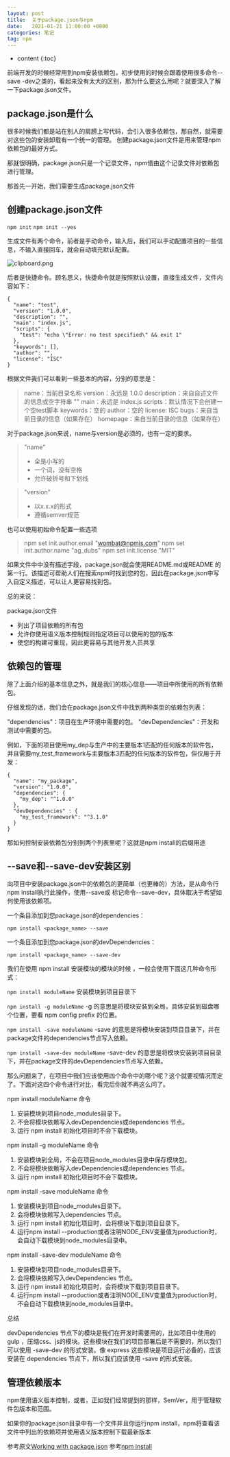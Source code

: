 ```yaml
---
layout: post
title:  关于package.json与npm
date:   2021-01-21 11:00:00 +0800
categories: 笔记
tag: npm
---
```

* content
{:toc}

前端开发的时候经常用到npm安装依赖包，初步使用的时候会跟着使用很多命令--save -dev之类的，看起来没有太大的区别，那为什么要这么用呢？就要深入了解一下package.json文件。

## package.json是什么

很多时候我们都是站在别人的肩膀上写代码，会引入很多依赖包，那自然，就需要对这些包的安装卸载有一个统一的管理。
创建package.json文件是用来管理npm依赖包的最好方式。

那就很明确，package.json只是一个记录文件，npm借由这个记录文件对依赖包进行管理。

那首先一开始，我们需要生成package.json文件

## 创建package.json文件

`npm init`
`npm init --yes`

生成文件有两个命令，前者是手动命令，输入后，我们可以手动配置项目的一些信息，不输入直接回车，就会自动填充默认配置。

![clipboard.png](/img/bVblKOt)

后者是快捷命令。顾名思义，快捷命令就是按照默认设置，直接生成文件，文件内容如下：

```
{
  "name": "test",
  "version": "1.0.0",
  "description": "",
  "main": "index.js",
  "scripts": {
    "test": "echo \"Error: no test specified\" && exit 1"
  },
  "keywords": [],
  "author": "",
  "license": "ISC"
}

```

根据文件我们可以看到一些基本的内容，分别的意思是：

> name：当前目录名称
> version：永远是 1.0.0
> description：来自自述文件的信息或空字符串 ""
> main：永远是 index.js
> scripts：默认情况下会创建一个空test脚本
> keywords：空的
> author：空的
> license: ISC
> bugs：来自当前目录的信息（如果存在）
> homepage：来自当前目录的信息（如果存在）

对于package.json来说，name与version是必须的，也有一定的要求。

> "name"
>
> * 全是小写的
> * 一个词，没有空格
> * 允许破折号和下划线

> "version"
>
> * 以x.x.x的形式  
> * 遵循semver规范

也可以使用初始命令配置一些选项
> npm set init.author.email "wombat@npmjs.com"
> npm set init.author.name "ag_dubs"
> npm set init.license "MIT"

如果文件中中没有描述字段，package.json就会使用README.md或README 的第一行。该描述可帮助人们在搜索npm时找到您的包，因此在package.json中写入自定义描述，可以让人更容易找到包。

总的来说：

package.json文件

* 列出了项目依赖的所有包
* 允许你使用语义版本控制规则指定项目可以使用的包的版本
* 使您的构建可重现，因此更容易与其他开发人员共享

## 依赖包的管理

除了上面介绍的基本信息之外，就是我们的核心信息——项目中所使用的所有依赖包。

仔细发现的话，我们会在package.json文件中找到两种类型的依赖包列表：

"dependencies"：项目在生产环境中需要的包。
"devDependencies"：开发和测试中需要的包。

例如，下面的项目使用my_dep与生产中的主要版本1匹配的任何版本的软件包，并且需要my_test_framework与主要版本3匹配的任何版本的软件包，但仅用于开发：

```
{
  "name": "my_package",
  "version": "1.0.0",
  "dependencies": {
    "my_dep": "^1.0.0"
  },
  "devDependencies" : {
    "my_test_framework": "^3.1.0"
  }
}
```

那如何控制安装依赖包分别到两个列表里呢？这就是npm install的后缀用途

## --save和--save-dev安装区别

向项目中安装package.json中的依赖包的更简单（也更棒的）方法，是从命令行npm install执行此操作，使用--save或 标记命令--save-dev，具体取决于希望如何使用该依赖项。

一个条目添加到您package.json的dependencies：

```
npm install <package_name> --save
```

一个条目添加到您package.json的devDependencies：

```
npm install <package_name> --save-dev
```

我们在使用 npm install 安装模块的模块的时候 ，一般会使用下面这几种命令形式：

`npm install moduleName`
安装模块到项目目录下

`npm install -g moduleName`
-g 的意思是将模块安装到全局，具体安装到磁盘哪个位置，要看 npm config prefix 的位置。

`npm install -save moduleName`
-save 的意思是将模块安装到项目目录下，并在package文件的dependencies节点写入依赖。

`npm install -save-dev moduleName`
 -save-dev 的意思是将模块安装到项目目录下，并在package文件的devDependencies节点写入依赖。

那么问题来了，在项目中我们应该使用四个命令中的哪个呢？这个就要视情况而定了。下面对这四个命令进行对比，看完后你就不再这么问了。

npm install moduleName 命令

1. 安装模块到项目node_modules目录下。
2. 不会将模块依赖写入devDependencies或dependencies 节点。
3. 运行 npm install 初始化项目时不会下载模块。

npm install -g moduleName 命令

1. 安装模块到全局，不会在项目node_modules目录中保存模块包。
2. 不会将模块依赖写入devDependencies或dependencies 节点。
3. 运行 npm install 初始化项目时不会下载模块。

npm install -save moduleName 命令

1. 安装模块到项目node_modules目录下。
2. 会将模块依赖写入dependencies 节点。
3. 运行 npm install 初始化项目时，会将模块下载到项目目录下。
4. 运行npm install --production或者注明NODE_ENV变量值为production时，会自动下载模块到node_modules目录中。

npm install -save-dev moduleName 命令

1. 安装模块到项目node_modules目录下。
2. 会将模块依赖写入devDependencies 节点。
3. 运行 npm install 初始化项目时，会将模块下载到项目目录下。
4. 运行npm install --production或者注明NODE_ENV变量值为production时，不会自动下载模块到node_modules目录中。

总结

devDependencies 节点下的模块是我们在开发时需要用的，比如项目中使用的 gulp ，压缩css、js的模块。这些模块在我们的项目部署后是不需要的，所以我们可以使用 -save-dev 的形式安装。像 express 这些模块是项目运行必备的，应该安装在 dependencies 节点下，所以我们应该使用 -save 的形式安装。

## 管理依赖版本

npm使用语义版本控制，或者，正如我们经常提到的那样，SemVer，用于管理软件包版本和范围。

如果你的package.json目录中有一个文件并且你运行npm install，npm将查看该文件中列出的依赖项并使用语义版本控制下载最新版本

参考原文[Working with package.json][1]
参考[npm install][2]

  [1]: https://www.npmjs.cn/getting-started/using-a-package.json/
  [2]: https://www.cnblogs.com/limitcode/p/7906447.html
